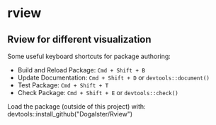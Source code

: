 # rview

## Rview for different visualization


Some useful keyboard shortcuts for package authoring:

* Build and Reload Package:  `Cmd + Shift + B`
* Update Documentation:      `Cmd + Shift + D` or `devtools::document()`
* Test Package:              `Cmd + Shift + T`
* Check Package:             `Cmd + Shift + E` or `devtools::check()`

Load the package (outside of this project) with:
  devtools::install_github("DogaIster/Rview")

